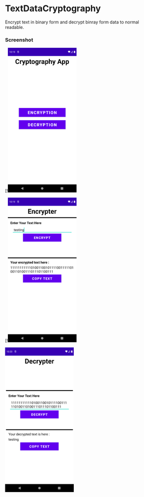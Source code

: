 # TextDataCryptography
Encrypt text in binary form and decrypt binray form data to normal readable.


### Screenshot

[!<img src="https://github.com/sainivik/TextDataCryptography/blob/master/app/screenshots/home.png" width="225px" height="474px"/>


[!<img src="https://github.com/sainivik/TextDataCryptography/blob/master/app/screenshots/enc.png" width="225px" height="474px"/>


<img src="https://github.com/sainivik/TextDataCryptography/blob/master/app/screenshots/dec.png" width="225px" height="474px"/>

